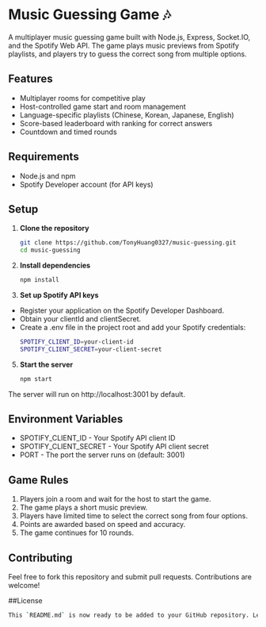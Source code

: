 # Music Guessing Game 🎶

A multiplayer music guessing game built with Node.js, Express, Socket.IO, and the Spotify Web API. The game plays music previews from Spotify playlists, and players try to guess the correct song from multiple options.

## Features
- Multiplayer rooms for competitive play
- Host-controlled game start and room management
- Language-specific playlists (Chinese, Korean, Japanese, English)
- Score-based leaderboard with ranking for correct answers
- Countdown and timed rounds

## Requirements
- Node.js and npm
- Spotify Developer account (for API keys)

## Setup

1. **Clone the repository**
   ```bash
   git clone https://github.com/TonyHuang0327/music-guessing.git
   cd music-guessing
   
2. **Install dependencies**
    ```bash
   npm install
    
3. **Set up Spotify API keys**
- Register your application on the Spotify Developer Dashboard.
- Obtain your clientId and clientSecret.
- Create a .env file in the project root and add your Spotify credentials:
   ```bash
   SPOTIFY_CLIENT_ID=your-client-id
   SPOTIFY_CLIENT_SECRET=your-client-secret
   
5. **Start the server**
   ```bash
   npm start
The server will run on http://localhost:3001 by default.

## Environment Variables
- SPOTIFY_CLIENT_ID - Your Spotify API client ID
- SPOTIFY_CLIENT_SECRET - Your Spotify API client secret
- PORT - The port the server runs on (default: 3001)

## Game Rules
1. Players join a room and wait for the host to start the game.
2. The game plays a short music preview.
3. Players have limited time to select the correct song from four options.
4. Points are awarded based on speed and accuracy.
5. The game continues for 10 rounds.

## Contributing
Feel free to fork this repository and submit pull requests. Contributions are welcome!

##License
   ```bash
   This `README.md` is now ready to be added to your GitHub repository. Let me know if you want any further customization!

